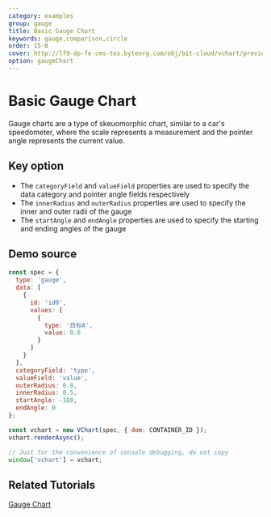 ```yaml
---
category: examples
group: gauge
title: Basic Gauge Chart
keywords: gauge,comparison,circle
order: 15-0
cover: http://lf9-dp-fe-cms-tos.byteorg.com/obj/bit-cloud/vchart/preview/gauge-chart/basic-gauge.png
option: gaugeChart
---
```


# Basic Gauge Chart

Gauge charts are a type of skeuomorphic chart, similar to a car's speedometer, where the scale represents a measurement and the pointer angle represents the current value.

## Key option

- The `categoryField` and `valueField` properties are used to specify the data category and pointer angle fields respectively
- The `innerRadius` and `outerRadius` properties are used to specify the inner and outer radii of the gauge
- The `startAngle` and `endAngle` properties are used to specify the starting and ending angles of the gauge

## Demo source

```javascript livedemo
const spec = {
  type: 'gauge',
  data: [
    {
      id: 'id0',
      values: [
        {
          type: '目标A',
          value: 0.6
        }
      ]
    }
  ],
  categoryField: 'type',
  valueField: 'value',
  outerRadius: 0.8,
  innerRadius: 0.5,
  startAngle: -180,
  endAngle: 0
};

const vchart = new VChart(spec, { dom: CONTAINER_ID });
vchart.renderAsync();

// Just for the convenience of console debugging, do not copy
window['vchart'] = vchart;
```

## Related Tutorials

[Gauge Chart](link)
